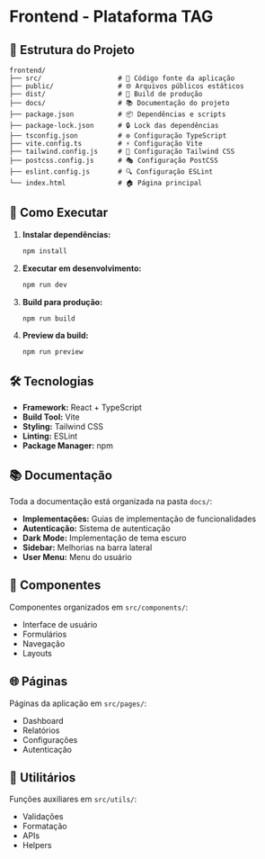 # Frontend - Plataforma TAG

## 📁 Estrutura do Projeto

```
frontend/
├── src/                   # 📝 Código fonte da aplicação
├── public/                # 🌐 Arquivos públicos estáticos
├── dist/                  # 🚀 Build de produção
├── docs/                  # 📚 Documentação do projeto
├── package.json           # 📦 Dependências e scripts
├── package-lock.json      # 🔒 Lock das dependências
├── tsconfig.json          # ⚙️ Configuração TypeScript
├── vite.config.ts         # ⚡ Configuração Vite
├── tailwind.config.js     # 🎨 Configuração Tailwind CSS
├── postcss.config.js      # 🎭 Configuração PostCSS
├── eslint.config.js       # 🔍 Configuração ESLint
└── index.html             # 🏠 Página principal
```

## 🚀 Como Executar

1. **Instalar dependências:**
   ```bash
   npm install
   ```

2. **Executar em desenvolvimento:**
   ```bash
   npm run dev
   ```

3. **Build para produção:**
   ```bash
   npm run build
   ```

4. **Preview da build:**
   ```bash
   npm run preview
   ```

## 🛠️ Tecnologias

- **Framework:** React + TypeScript
- **Build Tool:** Vite
- **Styling:** Tailwind CSS
- **Linting:** ESLint
- **Package Manager:** npm

## 📚 Documentação

Toda a documentação está organizada na pasta `docs/`:

- **Implementações:** Guias de implementação de funcionalidades
- **Autenticação:** Sistema de autenticação
- **Dark Mode:** Implementação de tema escuro
- **Sidebar:** Melhorias na barra lateral
- **User Menu:** Menu do usuário

## 🎨 Componentes

Componentes organizados em `src/components/`:

- Interface de usuário
- Formulários
- Navegação
- Layouts

## 🌐 Páginas

Páginas da aplicação em `src/pages/`:

- Dashboard
- Relatórios
- Configurações
- Autenticação

## 🔧 Utilitários

Funções auxiliares em `src/utils/`:

- Validações
- Formatação
- APIs
- Helpers

